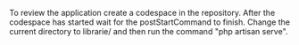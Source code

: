 To review the application create a codespace in the repository. After the codespace has started wait for the postStartCommand to finish. Change the current directory to librarie/ and then run the command "php artisan serve".
